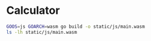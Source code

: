 # Calculator

```sh
GOOS=js GOARCH=wasm go build -o static/js/main.wasm
ls -lh static/js/main.wasm
```